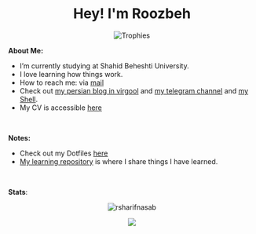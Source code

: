 <h1 align="center">Hey! I'm Roozbeh</h1>

<p align="center">
<img src="https://github-profile-trophy.vercel.app/?username=rsharifnasab&theme=onedark&margin-w=12&margin-h=10&column=7&no-frame=true&title=MultiLanguage,Commits,PullRequest,Issues,Stars,Followers,Experience" alt="Trophies" />
</p>


**About Me:**

- I’m currently studying at Shahid Beheshti University.
- I love learning how things work.
- How to reach me: via [mail](mailto:rsharifnasab@gmail.com)
- Check out [my persian blog in virgool](https://virgool.io/@rsharifnasab) and [my telegram channel](https://t.me/terminal_stuff) and [my Shell](https://rsharifnasab.ir).
- My CV is accessible [here](https://github.com/rsharifnasab/rsharifnasab.pdf/releases/latest/download/main.pdf)

&#x200B;

**Notes:**

- Check out my Dotfiles [here](https://github.com/rsharifnasab/dotfiles)
- [My learning repository](https://github.com/rsharifnasab/my-learning) is where I share things I have learned.

&#x200B;

**Stats**:

<p align="center">
<img src="https://github-readme-stats.vercel.app/api/top-langs/?username=rsharifnasab&layout=compact&theme=algolia" alt="rsharifnasab" /> 
</p>

<p align="center"> 
<img src="https://github-readme-stats.vercel.app/api?username=rsharifnasab&show_icons=true&theme=algolia"/>
</p>

